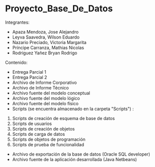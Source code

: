 # Proyecto_Base_De_Datos
Integrantes: 
* Apaza Mendoza, Jose Alejandro
* Leyva Saavedra, Wilson Eduardo
* Nazario Preciado, Victoria Margarita
* Príncipe Carranza, Mathias Nicolas
* Rodriguez Yañez Bryan Rodrigo

Contenido:
* Entrega Parcial 1
* Entrega Parcial 2
* Archivo de Informe Corporativo
* Archivo de Informe Técnico
* Archivo fuente del modelo conceptual
* Archivo fuente del modelo lógico
* Archivo fuente del modelo físico
* Scripts (se encuentra almacenado en la carpeta "Scripts") :
1. Scripts de creación de esquema de base de datos
2. Scripts de usuarios
3. Scripts de creación de objetos
4. Scripts de carga de datos
5. Scripts de objetos de programación
6. Scripts de prueba de funcionalidad
* Archivo de exportación de la base de datos (Oracle SQL developer)
* Archivo fuente de la aplicación desarrollada (Java Netbeans) 
